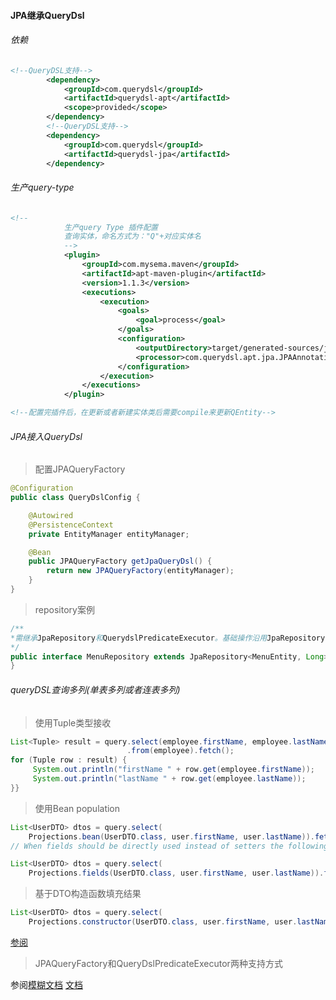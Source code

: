 #### JPA继承QueryDsl  

###### 依赖  

```xml
<!--QueryDSL支持-->
        <dependency>
            <groupId>com.querydsl</groupId>
            <artifactId>querydsl-apt</artifactId>
            <scope>provided</scope>
        </dependency>
        <!--QueryDSL支持-->
        <dependency>
            <groupId>com.querydsl</groupId>
            <artifactId>querydsl-jpa</artifactId>
        </dependency>
```  

###### 生产query-type  

```xml
<!--
            生产query Type 插件配置
            查询实体，命名方式为："Q"+对应实体名
            -->
            <plugin>
                <groupId>com.mysema.maven</groupId>
                <artifactId>apt-maven-plugin</artifactId>
                <version>1.1.3</version>
                <executions>
                    <execution>
                        <goals>
                            <goal>process</goal>
                        </goals>
                        <configuration>
                            <outputDirectory>target/generated-sources/java</outputDirectory>
                            <processor>com.querydsl.apt.jpa.JPAAnnotationProcessor</processor>
                        </configuration>
                    </execution>
                </executions>
            </plugin>  

<!--配置完插件后，在更新或者新建实体类后需要compile来更新QEntity-->
```    

###### JPA接入QueryDsl  

> 配置JPAQueryFactory  

```java
@Configuration
public class QueryDslConfig {

    @Autowired
    @PersistenceContext
    private EntityManager entityManager;

    @Bean
    public JPAQueryFactory getJpaQueryDsl() {
        return new JPAQueryFactory(entityManager);
    }
}
```  

> repository案例  

```java
/**
*需继承JpaRepository和QuerydslPredicateExecutor。基础操作沿用JpaRepository,对于复杂查询可采用QueryDsl进行
*/
public interface MenuRepository extends JpaRepository<MenuEntity, Long> , QuerydslPredicateExecutor<MenuEntity> {
}
```    

###### queryDSL查询多列(单表多列或者连表多列)  

> 使用Tuple类型接收  

```java
List<Tuple> result = query.select(employee.firstName, employee.lastName)
                          .from(employee).fetch();
for (Tuple row : result) {
     System.out.println("firstName " + row.get(employee.firstName));
     System.out.println("lastName " + row.get(employee.lastName));
}}
```  

> 使用Bean population  

```java
List<UserDTO> dtos = query.select(
    Projections.bean(UserDTO.class, user.firstName, user.lastName)).fetch();
// When fields should be directly used instead of setters the following variant can be used instead

List<UserDTO> dtos = query.select(
    Projections.fields(UserDTO.class, user.firstName, user.lastName)).fetch();
```  

> 基于DTO构造函数填充结果  

```java
List<UserDTO> dtos = query.select(
    Projections.constructor(UserDTO.class, user.firstName, user.lastName)).fetch();
```  


[参阅](http://www.querydsl.com/static/querydsl/latest/reference/html/ch03s02.html)

> JPAQueryFactory和QueryDslPredicateExecutor两种支持方式  

参阅[模糊文档](https://www.jianshu.com/p/69dcb1b85bbb)
[文档](https://segmentfault.com/a/1190000020793740)



